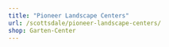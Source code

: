 ```yaml
---
title: "Pioneer Landscape Centers"
url: /scottsdale/pioneer-landscape-centers/
shop: Garten-Center
---
```

